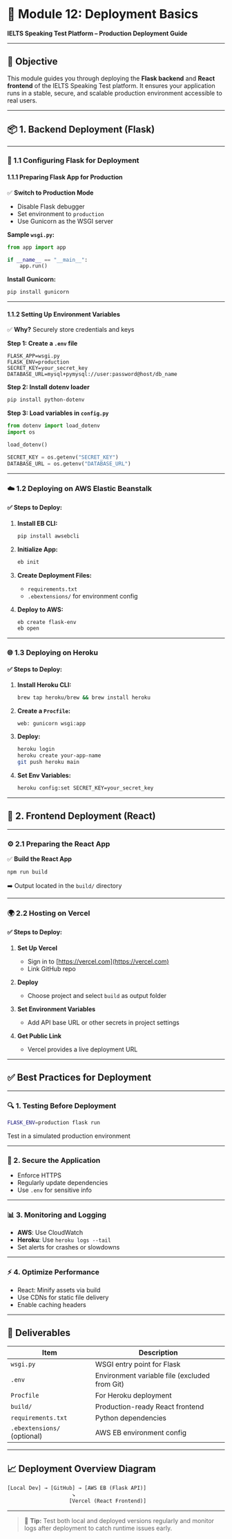 # 🚀 Module 12: Deployment Basics

**IELTS Speaking Test Platform – Production Deployment Guide**

---

## 🎯 Objective

This module guides you through deploying the **Flask backend** and **React frontend** of the IELTS Speaking Test platform. It ensures your application runs in a stable, secure, and scalable production environment accessible to real users.

---

## 📦 1. Backend Deployment (Flask)

---

### 🔧 1.1 Configuring Flask for Deployment

#### 1.1.1 Preparing Flask App for Production

✅ **Switch to Production Mode**

* Disable Flask debugger
* Set environment to `production`
* Use Gunicorn as the WSGI server

**Sample `wsgi.py`:**

```python
from app import app

if __name__ == "__main__":
    app.run()
```

**Install Gunicorn:**

```bash
pip install gunicorn
```

---

#### 1.1.2 Setting Up Environment Variables

✅ **Why?** Securely store credentials and keys

**Step 1: Create a `.env` file**

```env
FLASK_APP=wsgi.py
FLASK_ENV=production
SECRET_KEY=your_secret_key
DATABASE_URL=mysql+pymysql://user:password@host/db_name
```

**Step 2: Install dotenv loader**

```bash
pip install python-dotenv
```

**Step 3: Load variables in `config.py`**

```python
from dotenv import load_dotenv
import os

load_dotenv()

SECRET_KEY = os.getenv("SECRET_KEY")
DATABASE_URL = os.getenv("DATABASE_URL")
```

---

### ☁️ 1.2 Deploying on AWS Elastic Beanstalk

#### ✅ Steps to Deploy:

1. **Install EB CLI:**

   ```bash
   pip install awsebcli
   ```

2. **Initialize App:**

   ```bash
   eb init
   ```

3. **Create Deployment Files:**

   * `requirements.txt`
   * `.ebextensions/` for environment config

4. **Deploy to AWS:**

   ```bash
   eb create flask-env
   eb open
   ```

---

### 🌐 1.3 Deploying on Heroku

#### ✅ Steps to Deploy:

1. **Install Heroku CLI:**

   ```bash
   brew tap heroku/brew && brew install heroku
   ```

2. **Create a `Procfile`:**

   ```
   web: gunicorn wsgi:app
   ```

3. **Deploy:**

   ```bash
   heroku login
   heroku create your-app-name
   git push heroku main
   ```

4. **Set Env Variables:**

   ```bash
   heroku config:set SECRET_KEY=your_secret_key
   ```

---

## 🎨 2. Frontend Deployment (React)

---

### ⚙️ 2.1 Preparing the React App

✅ **Build the React App**

```bash
npm run build
```

➡️ Output located in the `build/` directory

---

### 🌍 2.2 Hosting on Vercel

#### ✅ Steps to Deploy:

1. **Set Up Vercel**

   * Sign in to [https://vercel.com](https://vercel.com)
   * Link GitHub repo

2. **Deploy**

   * Choose project and select `build` as output folder

3. **Set Environment Variables**

   * Add API base URL or other secrets in project settings

4. **Get Public Link**

   * Vercel provides a live deployment URL

---

## ✅ Best Practices for Deployment

---

### 🔍 1. Testing Before Deployment

```bash
FLASK_ENV=production flask run
```

Test in a simulated production environment

---

### 🔐 2. Secure the Application

* Enforce HTTPS
* Regularly update dependencies
* Use `.env` for sensitive info

---

### 📊 3. Monitoring and Logging

* **AWS**: Use CloudWatch
* **Heroku**: Use `heroku logs --tail`
* Set alerts for crashes or slowdowns

---

### ⚡ 4. Optimize Performance

* React: Minify assets via build
* Use CDNs for static file delivery
* Enable caching headers

---

## 📁 Deliverables

| Item                        | Description                                   |
| --------------------------- | --------------------------------------------- |
| `wsgi.py`                   | WSGI entry point for Flask                    |
| `.env`                      | Environment variable file (excluded from Git) |
| `Procfile`                  | For Heroku deployment                         |
| `build/`                    | Production-ready React frontend               |
| `requirements.txt`          | Python dependencies                           |
| `.ebextensions/` (optional) | AWS EB environment config                     |

---

## 📈 Deployment Overview Diagram

```txt
[Local Dev] → [GitHub] → [AWS EB (Flask API)]  
                     ↘  
                    [Vercel (React Frontend)]  
```

---

> 📌 **Tip:** Test both local and deployed versions regularly and monitor logs after deployment to catch runtime issues early.



